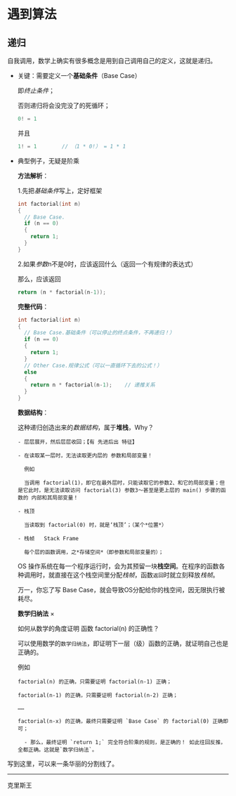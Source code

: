 遇到算法
============================

递归
----------

自我调用，数学上确实有很多概念是用到自己调用自己的定义，这就是递归。

  - 关键：需要定义一个**基础条件**（Base Case）

    即*终止条件*；

    否则递归将会没完没了的死循环；

    ```c
    0! = 1
    ```

    并且

    ```c
    1! = 1        // （1 * 0!） = 1 * 1
    ```

  - 典型例子，无疑是阶乘

    **方法解析**：

      1.先把*基础条件*写上，定好框架

      `````c
      int factorial(int n)
      {
        // Base Case.
        if (n == 0)
        {
          return 1;
        }
      }
      `````

      2.如果*参数*n不是0时，应该返回什么（返回一个有规律的表达式）

      那么，应该返回

      ```c
      return (n * factorial(n-1));
      ```

    **完整代码**：

      `````c
      int factorial(int n)
      {
        // Base Case.基础条件（可以停止的终点条件，不再递归！）
        if (n == 0)
        {
          return 1;
        }
        // Other Case.规律公式（可以一直循环下去的公式！）
        else
        {
          return n * factorial(n-1);    // 递推关系
        }
      }
      `````

    **数据结构**：

      这种递归创造出来的*数据结构*，属于**堆栈**，Why？

        - 层层展开，然后层层收回；【有 先进后出 特征】

        - 在读取某一层时，无法读取更内层的 参数和局部变量！

          例如

          当调用 factorial(1)，即它在最外层时，只能读取它的参数2、和它的局部变量；但是它此时，是无法读取访问 factorial(3) 参数3～甚至是更上层的 main() 步骤的函数的 内部和其局部变量！

        - 栈顶

          当读取到 factorial(0) 时，就是‘栈顶’；（某个*位置*）

        - 栈帧   Stack Frame

          每个层的函数调用，之*存储空间*（即参数和局部变量的）；

      OS 操作系统在每一个程序运行时，会为其预留一块**栈空间**。在程序的函数各种调用时，就直接在这个栈空间里分配*栈帧*，函数`返回`时就立刻释放*栈帧*。

      万一，你忘了写 Base Case，就会导致OS分配给你的栈空间，因无限执行被耗尽。

    **数学归纳法** ×

      如何从数学的角度证明 函数 factorial(n) 的正确性？

      可以使用数学的`数学归纳法`，即证明下一层（级）函数的正确，就证明自己也是正确的。

      例如

        factorial(n) 的正确，只需要证明 factorial(n-1) 正确；

        factorial(n-1) 的正确，只需要证明 factorial(n-2) 正确；

        ……

        factorial(n-x) 的正确，最终只需要证明 `Base Case` 的 factorial(0) 正确即可；

          - 那么，最终证明 `return 1;` 完全符合阶乘的规则，是正确的！ 如此往回反推，全都正确。这就是`数学归纳法`。


写到这里，可以来一条华丽的分割线了。
*** 
克里斯王
